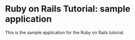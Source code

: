 # Ruby on Rails Tutorial: sample application

This is the sample application for the Ruby on Rails
tutorial.

